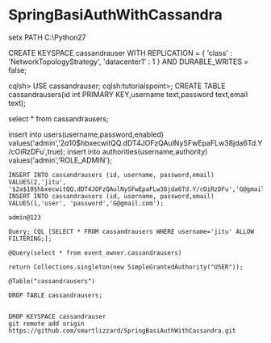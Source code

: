 # SpringBasiAuthWithCassandra

setx PATH C:\Python27

CREATE KEYSPACE cassandrauser WITH REPLICATION = { 'class' : 'NetworkTopologyStrategy', 'datacenter1' : 1 } AND DURABLE_WRITES = false;


cqlsh> USE cassandrauser;
cqlsh:tutorialspoint>; CREATE TABLE cassandrausers(id int PRIMARY KEY,username text,password text,email text);
   
   select * from cassandrausers;
   
   
   insert into users(username,password,enabled)
	values('admin','$2a$10$hbxecwitQQ.dDT4JOFzQAulNySFwEpaFLw38jda6Td.Y/cOiRzDFu',true);
insert into authorities(username,authority) 
	values('admin','ROLE_ADMIN');
	
	
	INSERT INTO cassandrausers (id, username, password,email) VALUES(2,'jitu', '$2a$10$hbxecwitQQ.dDT4JOFzQAulNySFwEpaFLw38jda6Td.Y/cOiRzDFu','G@gmail.com');
	INSERT INTO cassandrausers (id, username, password,email) VALUES(1,'user', 'password','G@gmail.com');
	
	admin@123
	
	Query; CQL [SELECT * FROM cassandrausers WHERE username='jitu' ALLOW FILTERING;];
	
	@Query(select * from event_owner.cassandrausers)
	
	return Collections.singleton(new SimpleGrantedAuthority("USER"));
	
	@Table("cassandrausers")
	
	DROP TABLE cassandrausers;
	
	
	DROP KEYSPACE cassandrauser
	git remote add origin https://github.com/smartlizzard/SpringBasiAuthWithCassandra.git
	
